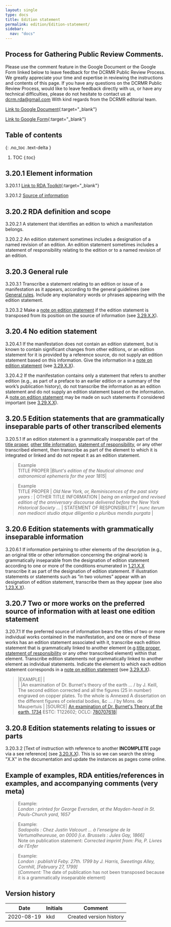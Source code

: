 ```yaml
---
layout: single
type: docs
title: Edition statement
permalink: edition/Edition-statement/
sidebar:
  nav: "docs"
---
```


## Process for Gathering Public Review Comments.
Please use the comment feature in the Google Document or the Google Form linked below to leave feedback for the DCRMR Public Review Process.  We greatly appreciate your time and expertise in reviewing the instructions and contents of this page.  If you have any questions on the DCRMR Public Review Process, would like to leave feedback directly with us, or have any technical difficulties, please do not hesitate to contact us at dcrm.rda@gmail.com  With kind regards from the DCRMR editorial team.

[Link to Google Document](https://docs.google.com/document/d/1fpj-4fm49I21_VZy9wdAofmHv5ebvXUVgW5YNaVTLwc/edit){:target="_blank"}

[Link to Google Form](https://docs.google.com/forms/d/e/1FAIpQLSdNtJkbY1mngdTcvCoB7zZcpaIuuKHvlbyiidP-QunDy14VcQ/viewform){:target="_blank"}

## Table of contents
{: .no_toc .text-delta }

1. TOC
{:toc}

## 3.20.1 Element information

<a name="3.20.1.1">3.20.1.1</a> [Link to RDA Toolkit](https://beta.rdatoolkit.org/Content/Index?externalId=en-US_ala-fbd459c0-2eff-3c1f-a983-6cf86b379574){:target="_blank"}

<a name="3.20.1.2">3.20.1.2</a> [Source of information](/DCRMR/edition/)

## 3.20.2 RDA definition and scope

<a name="3.20.2.1">3.20.2.1</a> A statement that identifies an edition to which a manifestation belongs.

<a name="3.20.2.2">3.20.2.2</a> An ediition statement sometimes includes a designation of a named revision of an edition. An edition statement sometimes includes a statement of responsibility relating to the edition or to a named revision of an edition.

## 3.20.3 General rule


<a name="3.20.3.1">3.20.3.1</a> Transcribe a statement relating to an edition or issue of a manifestation as it
appears, according to the general guidelines (see [General rules](/DCRMR/general-rules/). Include any explanatory words or phrases appearing with the edition statement.

<a name="3.20.3.2">3.20.3.2</a> Make a [note on edition statement](/DCRMR/edition/Note-on-edition-statement/) if the edition statement is transposed from its position on the source of information (see [3.29.X.X](/DCRMR/edition/Note-on-edition-statement/#3.29.X.X)).

## 3.20.4 No edition statement 

<a name="3.20.4.1">3.20.4.1</a> If the manifestation does not contain an edition statement, but is known to contain significant changes from other editions, or an edition statement for it is provided by a reference source, do not supply an edition statement based on this information. Give the information in a [note on edition statement](/DCRMR/edition/Note-on-edition-statement/) (see [3.29.X.X](/DCRMR/edition/Note-on-edition-statement/#3.29.X.X)).

<a name="3.20.4.2">3.20.4.2</a> If the manifestation contains only a statement that refers to another edition (e.g., as part of a preface to an earlier edition or a summary of the work’s publication history), do not transcribe the information as an edition statement and do not supply an edition statement based on the information. A [note on edition statement](/DCRMR/edition/Note-on-edition-statement/) may be made on such statements if considered important (see [3.29.X.X](/DCRMR/edition/Note-on-edition-statement/#3.29.X.X)).

## 3.20.5 Edition statements that are grammatically inseparable parts of other transcribed elements

<a name="3.20.5.1">3.20.5.1</a> If an edition statement is a grammatically inseparable part of the [title proper](/DCRMR/title/Title-proper/), [other title information](/DCRMR/title/Other-title-information/), [statement of responsibility](/DCRMR/sor/Statement-of-responsibility/), or any other transcribed element, then transcribe as part of the element to which it is integrated or linked and do not repeat it as an edition statement. 

>Example  
> TITLE PROPER |<CITE>Blunt's edition of the Nautical almanac and astronomical ephemeris for the year 1815</CITE>|

>Example  
> TITLE PROPER | <CITE>Old New York, or, Reminiscences of the past sixty years : </CITE>|
> OTHER TITLE INFORMATION |<CITE> being an enlarged and revised edition of the anniversary discourse delivered before the New York Historical Society … </CITE>|
> STATEMENT OF RESPONSIBILITY | <CITE> nunc iterum non mediocri studio atque diligentia a pluribus mendis purgata </CITE> |

## 3.20.6 Edition statements with grammatically inseparable information

<a name="3.20.6.1">3.20.6.1</a> If information pertaining to other elements of the description (e.g., an original title or other information concerning the original work) is grammatically inseparable from the designation of edition statement according to one or more of the conditions enumerated in [1.21.X.X](/DCRMR/title/Title-proper/) transcribe it as part of the designation of edition statement. If illustration statements or statements such as “in two volumes” appear with an designation of edition statement, transcribe them as they appear (see also [1.23.X.X](/DCRMR/title/Other-title-information/#1.23.X.X)).

## 3.20.7 Two or more works on the preferred source of information with at least one edition statement

<a name="3.20.7.1">3.20.7.1</a> If the preferred source of information bears the titles of two or more individual works contained in the manifestation, and one or more of these works has an edition statement associated with it, transcribe each edition statement that is grammatically linked to another element (e.g.[title proper](/DCRMR/title/Title-proper/), [statement of responsibility](/DCRMR/sor/Statement-of-responsibility/) or any other transcribed element) within that element. Transcribe edition statements not grammatically linked to another element as individual statements. Indicate the element to which each edition statement corresponds in a [note on edition statement](/DCRMR/edition/Note-on-edition-statement/) (see [3.29.X.X](/DCRMR/edition/Note-on-edition-statement/#3.29.X.X)).

>|EXAMPLE|  |  
>| |An examination of Dr. Burnet's theory of the earth  ... / by J. Keill, The second edition corrected and all the figures (25 in number) engraved on copper plates. To the whole is Annexed A dissertation on the different figures of celestial bodies, &c ... / by Mons. de Maupertuis </CITE> |
>|SOURCE| [An examination of Dr. Burnet's Theory of the earth, 1734](http://books.google.com/books?id=n20wAAAAYAAJ) ESTC: T122602; OCLC: [780707618](http://www.worldcat.org/oclc/780707618)| 

## 3.20.8 Edition statements relating to issues or parts























<a name="3.20.3.2">3.20.3.2</a> [Text of instruction with reference to another **INCOMPLETE** page via a see reference]  (see [3.20.X.X](/DCRMR/chapter-name/Name-of-entity-featured-on-the-page/#3.20.X.X)).  This is so we can search the string "X.X" in the documentation and update the instances as pages come online.

## Example of examples, RDA entities/references in examples, and accompanying comments (very meta)

>Example:  
><CITE>London : printed for George Eversden, at the Mayden-head in St. Pauls-Church yard, 1657</CITE>

>Example:   
><CITE>Sadopolis : Chez Justin Valcourt ... à l'enseigne de la Vertumalheureuse, an 0000 [i.e. Brussels : Jules Gay, 1866]</CITE>   
>Note on publication statement: <CITE>Corrected imprint from: Pia, P. Livres de l'Enfer</CITE>

>Example:  
><CITE>London : publish’d Feby. 27th. 1799 by J. Harris, Sweetings Alley, Cornhill, [February 27, 1799]</CITE>  
>(*Comment:* The date of publication has not been transposed because it is a grammatically inseparable element)

## Version history
| Date | Initials | Comment |
| ---| ---| ---|
| 2020-08-19 |kkd |Created version history |